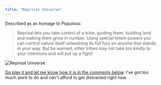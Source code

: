 ```yaml
---
title: "Reprisal Universe"
---
```

<p>Described as an homage to Populous:</p>
<blockquote><p>
  Reprisal lets you take control of a tribe, guiding them, building land and making them grow in number. Using special totem powers you can control nature itself unleashing its full fury on anyone that stands in your way. But be warned, other tribes may not take too kindly to your intentions and will put up a fight!
</p></blockquote>
<p><img src="https://chrisenns.com/wp-content/uploads/2012/05/Reprisal-Universe.jpg" alt="Reprisal Universe" title="Reprisal Universe" class="aligncenter size-full wp-image-20429" /></p>
<p><a href="https://www.reprisaluniverse.com/site/#playreprisal">Go play it and let me know how it is in the comments below</a>. I've got too much work to do and can't afford to get distracted right now.</p>
